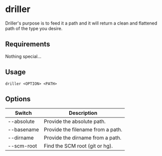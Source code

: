 # driller

Driller's purpose is to feed it a path and it will return a clean and flattened
path of the type you desire.


## Requirements

Nothing special...


## Usage

`driller <OPTION> <PATH>`


## Options

| Switch     | Description                          |
|------------|--------------------------------------|
| --absolute | Provide the absolute path.           |
| --basename | Provide the filename from a path.    |
| --dirname  | Provide the dirname from a path.     |
| --scm-root | Find the SCM root (git or hg).       |
